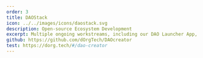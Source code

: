 ```yaml
---
order: 3
title: DAOStack
icon: ../../images/icons/daostack.svg
description: Open-source Ecosystem Development
excerpt: Multiple ongoing workstreams, including our DAO Launcher App, React Component Library for DAO-enabled apps, contributions to core repos, and hands-on support for external teams and use-case integrations.
github: https://github.com/dOrgTech/DAOcreator
test: https://dorg.tech/#/dao-creator
---
```

